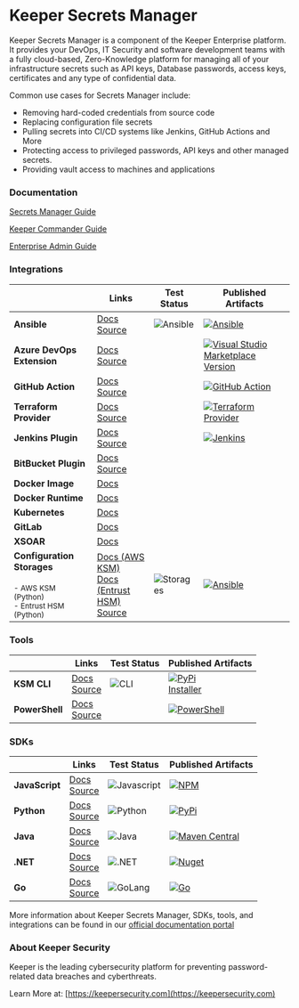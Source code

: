 # Keeper Secrets Manager

Keeper Secrets Manager is a component of the Keeper Enterprise platform. It provides your DevOps, IT Security and
software development teams with a fully cloud-based, Zero-Knowledge platform for managing all of your
infrastructure secrets such as API keys, Database passwords, access keys, certificates and any type of confidential data.

Common use cases for Secrets Manager include:
- Removing hard-coded credentials from source code
- Replacing configuration file secrets
- Pulling secrets into CI/CD systems like Jenkins, GitHub Actions and More
- Protecting access to privileged passwords, API keys and other managed secrets.
- Providing vault access to machines and applications

### Documentation
[Secrets Manager Guide](https://docs.keeper.io/secrets-manager/secrets-manager/overview)

[Keeper Commander Guide](https://docs.keeper.io/secrets-manager/commander-cli/overview)

[Enterprise Admin Guide](https://docs.keeper.io/enterprise-guide/)


### Integrations

|    | Links                                                                                                                                                                                                                                                                                                        | Test Status                                                                                                              | Published Artifacts                                                                                                                                                                                        |
-----|--------------------------------------------------------------------------------------------------------------------------------------------------------------------------------------------------------------------------------------------------------------------------------------------------------------|--------------------------------------------------------------------------------------------------------------------------|------------------------------------------------------------------------------------------------------------------------------------------------------------------------------------------------------------|
**Ansible** | [Docs](https://docs.keeper.io/secrets-manager/secrets-manager/integrations/ansible-plugin)  <br />[Source](https://github.com/Keeper-Security/secrets-manager/tree/master/integration/keeper_secrets_manager_ansible)                                                                                        | ![Ansible](https://github.com/Keeper-Security/secrets-manager/actions/workflows/test.ansible.yml/badge.svg)              | [![Ansible](https://img.shields.io/pypi/v/keeper-secrets-manager-ansible?style=for-the-badge&logo=ansible)](https://pypi.org/project/keeper-secrets-manager-ansible/) |
**Azure DevOps Extension** | [Docs](https://docs.keeper.io/secrets-manager/secrets-manager/integrations/azure-devops-plugin) <br /> [Source](https://github.com/Keeper-Security/secrets-manager/tree/master/integration/keeper_secrets_manager_azure_pipeline_extension)                                                                  |                                                                                                                          | [![Visual Studio Marketplace Version](https://img.shields.io/visual-studio-marketplace/v/KeeperSecurity.keeper-secrets-manager?label=Azure%20DevOps%20Extension&logo=azuredevops&style=for-the-badge)](https://marketplace.visualstudio.com/items?itemName=KeeperSecurity.keeper-secrets-manager)          |
**GitHub Action**  | [Docs](https://docs.keeper.io/secrets-manager/secrets-manager/integrations/github-actions) <br /> [Source](https://github.com/Keeper-Security/ksm-action)                                                                                                                                                    |                                                                                                                          | [![GitHub Action](https://img.shields.io/github/v/tag/Keeper-Security/ksm-action?label=GitHub%20Action&logo=github&logoColor=white&style=for-the-badge)](https://github.com/marketplace/actions/keeper-secrets-manager-github-action) |
**Terraform Provider**  | [Docs](https://docs.keeper.io/secrets-manager/secrets-manager/integrations/terraform)  <br /> [Source](https://github.com/keeper-security/terraform-provider-secretsmanager)                                                                                                                                 |                                                                                                                          | [![Terraform Provider](https://img.shields.io/github/v/tag/Keeper-Security/terraform-provider-keeper?label=Terraform&logo=terraform&logoColor=white&style=for-the-badge)](https://registry.terraform.io/providers/Keeper-Security/secretsmanager/latest) |
**Jenkins Plugin**  | [Docs](https://docs.keeper.io/secrets-manager/secrets-manager/integrations/jenkins-plugin)  <br />[Source](https://github.com/jenkinsci/keeper-secrets-manager-plugin)                                                                                                                                       |                                                                                                                          | [![Jenkins](https://img.shields.io/github/v/tag/jenkinsci/keeper-secrets-manager-plugin?label=Plugins%20Index&logo=jenkins&logoColor=white&style=for-the-badge)](https://plugins.jenkins.io/keeper-secrets-manager/) |
**BitBucket Plugin**  | [Docs](https://docs.keeper.io/secrets-manager/secrets-manager/integrations/bitbucket-plugin) <br /> [Source](https://bitbucket.org/keepersecurity/keeper-secrets-manager-pipe)                                                                                                                               |                                                                                                                          |
**Docker Image** | [Docs](https://docs.keeper.io/secrets-manager/secrets-manager/integrations/docker-image)                                                                                                                                                                                                                     |                                                                                                                          |
**Docker Runtime** | [Docs](https://docs.keeper.io/secrets-manager/secrets-manager/integrations/docker-runtime)                                                                                                                                                                                                                   |                                                                                                                          |
**Kubernetes** | [Docs](https://docs.keeper.io/secrets-manager/secrets-manager/integrations/kubernetes)                                                                                                                                                                                                                       |                                                                                                                          |
**GitLab** | [Docs](https://docs.keeper.io/secrets-manager/secrets-manager/integrations/gitlab-plugin)                                                                                                                                                                                                                    |                                                                                                                          |
**XSOAR** | [Docs](https://docs.keeper.io/secrets-manager/secrets-manager/integrations/xsoar)                                                                                                                                                                                                                            |                                                                                                                          |
**Configuration Storages** <br /> <br /><sup>- AWS KSM (Python)</sup><br/><sup>- Entrust HSM (Python)<sup> | [Docs (AWS KSM)](https://docs.keeper.io/secrets-manager/secrets-manager/integrations/aws-kms) <br /> [Docs (Entrust HSM)](https://docs.keeper.io/secrets-manager/secrets-manager/integrations/entrust-hsm) <br />[Source](https://github.com/Keeper-Security/secrets-manager/tree/master/sdk/python/storage) | ![Storages](https://github.com/Keeper-Security/secrets-manager/actions/workflows/publish.pypi.sdk.storage.yml/badge.svg) | [![Ansible](https://img.shields.io/pypi/v/keeper-secrets-manager-storage?style=for-the-badge&logo=ansible)](https://pypi.org/project/keeper-secrets-manager-storage/)|


### Tools

|    | Links     |  Test Status                                                                                                | Published Artifacts                                                                                                                                                                                         |
-----|------|-------------------------------------------------------------------------------------------------------------|-------------------------------------------------------------------------------------------------------------------------------------------------------------------------------------------------------------|
**KSM CLI** | [Docs](https://docs.keeper.io/secrets-manager/secrets-manager/secrets-manager-command-line-interface)  <br /> [Source](https://github.com/Keeper-Security/secrets-manager/tree/master/integration/keeper_secrets_manager_cli)     | ![CLI](https://github.com/Keeper-Security/secrets-manager/actions/workflows/test.cli.yml/badge.svg)         | [![PyPi](https://img.shields.io/pypi/v/keeper-secrets-manager-cli?style=for-the-badge&logo=windowsterminal)](https://pypi.org/project/keeper-secrets-manager-cli/)<br />[Installer](https://github.com/Keeper-Security/secrets-manager/releases?q=cli&expanded=true)                                                     |
**PowerShell** | [Docs](https://docs.keeper.io/secrets-manager/secrets-manager/integrations/powershell-plugin) <br />  [Source](https://github.com/Keeper-Security/secrets-manager/tree/master/sdk/dotNet/SecretManagement.Keeper) | | [![PowerShell](https://img.shields.io/powershellgallery/v/SecretManagement.Keeper?style=for-the-badge&logo=powershell&logoColor=white)](https://www.powershellgallery.com/packages/SecretManagement.Keeper)                                                     |

### SDKs

|    | Links     |  Test Status                                                                                                | Published Artifacts                                                                                                                                                                                         |
-----|------|-------------------------------------------------------------------------------------------------------------|-------------------------------------------------------------------------------------------------------------------------------------------------------------------------------------------------------------|
**JavaScript** | [Docs](https://docs.keeper.io/secrets-manager/secrets-manager/developer-sdk-library/javascript-sdk) <br />[Source](https://github.com/Keeper-Security/secrets-manager/tree/master/sdk/javascript/packages/core)  | ![Javascript](https://github.com/Keeper-Security/secrets-manager/actions/workflows/test.js.yml/badge.svg)   | [![NPM](https://img.shields.io/npm/v/@keeper-security/secrets-manager-core?style=for-the-badge&logo=npm&logoColor=white)](https://www.npmjs.com/package/@keeper-security/secrets-manager-core)    |
**Python** | [Docs](https://docs.keeper.io/secrets-manager/secrets-manager/developer-sdk-library/python-sdk) <br /> [Source](https://github.com/Keeper-Security/secrets-manager/tree/master/sdk/python)      | ![Python](https://github.com/Keeper-Security/secrets-manager/actions/workflows/test.python.yml/badge.svg)   | [![PyPi](https://img.shields.io/pypi/v/keeper-secrets-manager-core?style=for-the-badge&logo=pypi&logoColor=white)](https://pypi.org/project/keeper-secrets-manager-core/)                     |
**Java** |  [Docs](https://docs.keeper.io/secrets-manager/secrets-manager/developer-sdk-library/java-sdk)  <br /> [Source](https://github.com/Keeper-Security/secrets-manager/tree/master/sdk/java/core)       | ![Java](https://github.com/Keeper-Security/secrets-manager/actions/workflows/test.java.yml/badge.svg)       | [![Maven Central](https://img.shields.io/maven-central/v/com.keepersecurity.secrets-manager/core?style=for-the-badge&logo=java&logoColor=white)](https://search.maven.org/artifact/com.keepersecurity.secrets-manager/core) |
**.NET** |  [Docs](https://docs.keeper.io/secrets-manager/secrets-manager/developer-sdk-library/.net-sdk)  <br /> [Source](https://github.com/Keeper-Security/secrets-manager/tree/master/sdk/dotNet)     | ![.NET](https://github.com/Keeper-Security/secrets-manager/actions/workflows/test.dotnet.yml/badge.svg)     | [![Nuget](https://img.shields.io/nuget/v/Keeper.SecretsManager?style=for-the-badge&logo=nuget&logoColor=white)](https://www.nuget.org/packages/Keeper.SecretsManager)                                                       |
**Go** | [Docs](https://docs.keeper.io/secrets-manager/secrets-manager/developer-sdk-library/golang-sdk) <br /> [Source](https://github.com/Keeper-Security/secrets-manager-go)  | ![GoLang](https://github.com/keeper-security/secrets-manager-go/actions/workflows/test.go.yml/badge.svg)    | [![Go](https://img.shields.io/github/v/tag/Keeper-Security/secrets-manager-go?label=Go&logo=go&logoColor=white&style=for-the-badge)](https://github.com/Keeper-Security/secrets-manager-go)                                   |

More information about Keeper Secrets Manager, SDKs, tools, and integrations can be found in our [official documentation 
portal](https://docs.keeper.io/secrets-manager/secrets-manager/overview)

### About Keeper Security
Keeper is the leading cybersecurity platform for preventing password-related data breaches and cyberthreats.

Learn More at:
[https://keepersecurity.com](https://keepersecurity.com)
